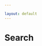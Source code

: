 ```yaml
---

layout: default
---
```


# Search

<ul id="search-results"></ul>

<script>
  window.store = [
    {% for p in site.tabs %}
         {% if p.layout == "tab" %}
            {"artist": "{{ p.artist | xml_escape }}","title": "{{ p.title | xml_escape }}","url": "{{ p.url | xml_escape }}"}{% unless forloop.last %},{% endunless %}
        {% endif %}
    {% endfor %}
  ];
</script>

<script src="https://unpkg.com/lunr/lunr.js"></script>
<script src="{{ site.url }}/assets/js/core.js"></script>
